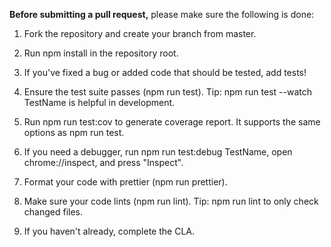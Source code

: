**Before submitting a pull request,** please make sure the following is done:

1. Fork the repository and create your branch from master.

2. Run npm install in the repository root.

3. If you've fixed a bug or added code that should be tested, add tests!

4. Ensure the test suite passes (npm run test). Tip: npm run test --watch TestName is helpful in development.

5. Run npm run test:cov to generate coverage report. It supports the same options as npm run test.

6. If you need a debugger, run npm run test:debug TestName, open chrome://inspect, and press "Inspect".

7. Format your code with prettier (npm run prettier).

8. Make sure your code lints (npm run lint). Tip: npm run lint to only check changed files.

9. If you haven't already, complete the CLA.
